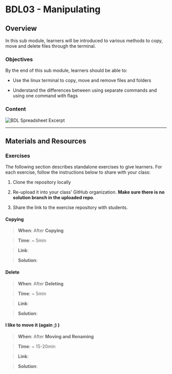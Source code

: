 # BDL03 - Manipulating

  

## Overview

  

In this sub module, learners will be introduced to various methods to copy, move and delete files through the terminal.

  

### Objectives

  

By the end of this sub module, learners should be able to:

  

- Use the linux terminal to copy, move and remove files and folders

- Understand the differences between using separate commands and using one command with flags

  

### Content

  

![BDL Spreadsheet Excerpt](http://spreadshot.io/api/capture?id=2PACX-1vRmbQwSykUGZ0ft5T7p6_eAwOaQk-fAe2Jrq_D-7hILIa1eH-9W-7xMCbh5c92uXbFY5OOQnY-Oifl2&gid=0&single=true&range=C11:C14&width=525&height=325&scale=1.25)

  


  

---

  

## Materials and Resources

  

### Exercises

  

The following section describes standalone exercises to give learners. For each exercise, follow the instructions below to share with your class:

  

1. Clone the repository locally

1. Re-upload it into your class' GitHub organization. **Make sure there is no solution branch in the uploaded repo**.

1. Share the link to the exercise repository with students.

  

#### Copying

  

>  **When**: After **Copying**

>

>  **Time**: ~ 5min

>

>  **Link**: 

>

>  **Solution**: 

  

#### Delete

  

>  **When**: After **Deleting**

>

>  **Time**: ~ 5min

>

>  **Link**: 

>

>  **Solution**: 

  

#### I like to move it (again ;) )

  

>  **When**: After **Moving and Renaming**

>

>  **Time**: ~ 15-20min

>

>  **Link**: 

>

>  **Solution**: 